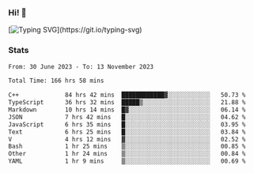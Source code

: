 ### Hi!  👋

[![Typing SVG](https://readme-typing-svg.herokuapp.com?font=Fira+Code&pause=1000&width=435&lines=Hello!+I'm+Texiwustion.)](https://git.io/typing-svg)

### Stats

<!--START_SECTION:waka-->

```txt
From: 30 June 2023 - To: 13 November 2023

Total Time: 166 hrs 58 mins

C++             84 hrs 42 mins  ████████████▓░░░░░░░░░░░░   50.73 %
TypeScript      36 hrs 32 mins  █████▒░░░░░░░░░░░░░░░░░░░   21.88 %
Markdown        10 hrs 14 mins  █▓░░░░░░░░░░░░░░░░░░░░░░░   06.14 %
JSON            7 hrs 42 mins   █░░░░░░░░░░░░░░░░░░░░░░░░   04.62 %
JavaScript      6 hrs 35 mins   █░░░░░░░░░░░░░░░░░░░░░░░░   03.95 %
Text            6 hrs 25 mins   █░░░░░░░░░░░░░░░░░░░░░░░░   03.84 %
V               4 hrs 12 mins   ▓░░░░░░░░░░░░░░░░░░░░░░░░   02.52 %
Bash            1 hr 25 mins    ▒░░░░░░░░░░░░░░░░░░░░░░░░   00.85 %
Other           1 hr 24 mins    ▒░░░░░░░░░░░░░░░░░░░░░░░░   00.84 %
YAML            1 hr 9 mins     ▒░░░░░░░░░░░░░░░░░░░░░░░░   00.69 %
```

<!--END_SECTION:waka-->

